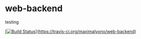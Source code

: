 # web-backend

testing

[[![Build Status](https://travis-ci.org/maximalyono/web-backend.svg?branch=master)](https://travis-ci.org/maximalyono/web-backend)](https://travis-ci.org/maximalyono/web-backend)
